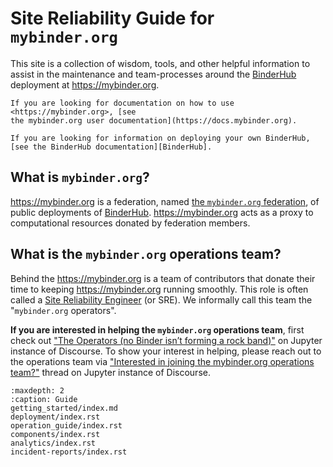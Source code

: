 # Site Reliability Guide for `mybinder.org`

This site is a collection of wisdom, tools, and other helpful
information to assist in the maintenance and team-processes around the
[BinderHub] deployment at <https://mybinder.org>.

```{tip}
If you are looking for documentation on how to use <https://mybinder.org>, [see
the mybinder.org user documentation](https://docs.mybinder.org).
```

```{tip}
If you are looking for information on deploying your own BinderHub,
[see the BinderHub documentation][BinderHub].
```

## What is `mybinder.org`?

<https://mybinder.org> is a federation, named [the `mybinder.org` federation](mybinder-federation), of public deployments of [BinderHub].
<https://mybinder.org> acts as a proxy to computational resources donated by federation members.

## What is the `mybinder.org` operations team?

Behind the <https://mybinder.org> is a team of contributors that donate
their time to keeping <https://mybinder.org> running smoothly. This role is often
called a [Site Reliability
Engineer](https://en.wikipedia.org/wiki/Site_Reliability_Engineering)
(or SRE). We informally call this team the "`mybinder.org` operators".

**If you are interested in helping the `mybinder.org` operations team**,
first check out ["The Operators (no Binder isn’t forming a rock band)"](https://discourse.jupyter.org/t/the-operators-no-binder-isnt-forming-a-rock-band/694) on Jupyter instance of Discourse.
To show your interest in helping, please reach out to the operations
team via ["Interested in joining the mybinder.org operations team?"](https://discourse.jupyter.org/t/interested-in-joining-the-mybinder-org-operations-team/761) thread on Jupyter instance of Discourse.

```{toctree}
:maxdepth: 2
:caption: Guide
getting_started/index.md
deployment/index.rst
operation_guide/index.rst
components/index.rst
analytics/index.rst
incident-reports/index.rst
```

[BinderHub]: https://binderhub.readthedocs.io/
